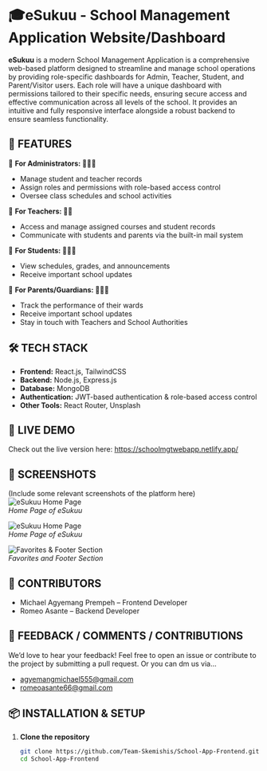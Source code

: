 # 🎓eSukuu - School Management Application Website/Dashboard 

**eSukuu** is a modern School Management Application is a comprehensive web-based platform designed to streamline and manage school operations by providing role-specific dashboards for Admin, Teacher, Student, and Parent/Visitor users.
Each role will have a unique dashboard with permissions tailored to their specific needs, ensuring secure access and effective communication across all levels of the school.
It provides an intuitive and fully responsive interface alongside a robust backend to ensure seamless functionality.


## 🚀 FEATURES

🔹 **For Administrators: 👨🏼‍🎓**
- Manage student and teacher records
- Assign roles and permissions with role-based access control
- Oversee class schedules and school activities

🔹 **For Teachers: 👨‍🏫**
- Access and manage assigned courses and student records
- Communicate with students and parents via the built-in mail system

🔹 **For Students: 🙋🏻‍♂️**
- View schedules, grades, and announcements
- Receive important school updates

🔹 **For  Parents/Guardians: 👨‍👩‍👦**
- Track the performance of their wards
- Receive important school updates
- Stay in touch with Teachers and School Authorities

## 🛠️ TECH STACK

- **Frontend:** React.js, TailwindCSS
- **Backend:** Node.js, Express.js
- **Database:** MongoDB
- **Authentication:** JWT-based authentication & role-based access control
- **Other Tools:** React Router, Unsplash

## 🔗 LIVE DEMO

Check out the live version here: https://schoolmgtwebapp.netlify.app/

## 📸 SCREENSHOTS

(Include some relevant screenshots of the platform here)
![eSukuu Home Page](...)  
_Home Page of eSukuu_

![eSukuu Home Page](...)  
_Home Page of eSukuu_

![Favorites & Footer Section](...)  
_Favorites and Footer Section_

## 🤝 CONTRIBUTORS

- Michael Agyemang Prempeh – Frontend Developer
- Romeo Asante – Backend Developer

## 📩 FEEDBACK / COMMENTS / CONTRIBUTIONS

We’d love to hear your feedback! Feel free to open an issue or contribute to the project by submitting a pull request. Or you can dm us via...
- agyemangmichael555@gmail.com
- romeoasante66@gmail.com

## 📦 INSTALLATION & SETUP

1. **Clone the repository**
   ```sh
   git clone https://github.com/Team-Skemishis/School-App-Frontend.git
   cd School-App-Frontend
   ```
